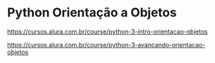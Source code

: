 # Python Orientação a Objetos
https://cursos.alura.com.br/course/python-3-intro-orientacao-objetos

https://cursos.alura.com.br/course/python-3-avancando-orientacao-objetos
